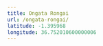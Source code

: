 ```yaml
---
title: Ongata Rongai
url: /ongata-rongai/
latitude: -1.395968
longitude: 36.752010600000006
---
```

